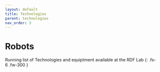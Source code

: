 ```yaml
---
layout: default
title: Technologies
parent: technologies
nav_order: 3
---
```


# Robots

Running list of Technologies and equiptment available at the RDF Lab
{: .fs-6 .fw-300 }
